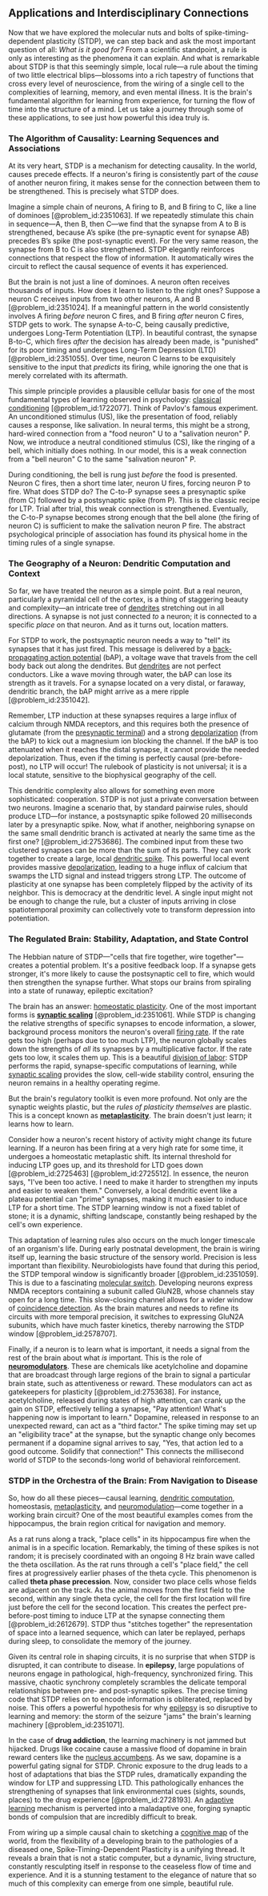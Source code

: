## Applications and Interdisciplinary Connections

Now that we have explored the molecular nuts and bolts of spike-timing-dependent plasticity (STDP), we can step back and ask the most important question of all: *What is it good for?* From a scientific standpoint, a rule is only as interesting as the phenomena it can explain. And what is remarkable about STDP is that this seemingly simple, local rule—a rule about the timing of two little electrical blips—blossoms into a rich tapestry of functions that cross every level of neuroscience, from the wiring of a single cell to the complexities of learning, memory, and even mental illness. It is the brain's fundamental algorithm for learning from experience, for turning the flow of time into the structure of a mind. Let us take a journey through some of these applications, to see just how powerful this idea truly is.

### The Algorithm of Causality: Learning Sequences and Associations

At its very heart, STDP is a mechanism for detecting causality. In the world, causes precede effects. If a neuron's firing is consistently part of the *cause* of another neuron firing, it makes sense for the connection between them to be strengthened. This is precisely what STDP does.

Imagine a simple chain of neurons, A firing to B, and B firing to C, like a line of dominoes [@problem_id:2351063]. If we repeatedly stimulate this chain in sequence—A, then B, then C—we find that the synapse from A to B is strengthened, because A’s spike (the pre-synaptic event for synapse AB) precedes B’s spike (the post-synaptic event). For the very same reason, the synapse from B to C is also strengthened. STDP elegantly reinforces connections that respect the flow of information. It automatically wires the circuit to reflect the causal sequence of events it has experienced.

But the brain is not just a line of dominoes. A neuron often receives thousands of inputs. How does it learn to listen to the right ones? Suppose a neuron C receives inputs from two other neurons, A and B [@problem_id:2351024]. If a meaningful pattern in the world consistently involves A firing *before* neuron C fires, and B firing *after* neuron C fires, STDP gets to work. The synapse A-to-C, being causally predictive, undergoes Long-Term Potentiation (LTP). In beautiful contrast, the synapse B-to-C, which fires *after* the decision has already been made, is "punished" for its poor timing and undergoes Long-Term Depression (LTD) [@problem_id:2351055]. Over time, neuron C learns to be exquisitely sensitive to the input that *predicts* its firing, while ignoring the one that is merely correlated with its aftermath.

This simple principle provides a plausible cellular basis for one of the most fundamental types of learning observed in psychology: [classical conditioning](@article_id:142400) [@problem_id:1722077]. Think of Pavlov's famous experiment. An unconditioned stimulus (US), like the presentation of food, reliably causes a response, like salivation. In neural terms, this might be a strong, hard-wired connection from a "food neuron" U to a "salivation neuron" P. Now, we introduce a neutral conditioned stimulus (CS), like the ringing of a bell, which initially does nothing. In our model, this is a weak connection from a "bell neuron" C to the same "salivation neuron" P.

During conditioning, the bell is rung just *before* the food is presented. Neuron C fires, then a short time later, neuron U fires, forcing neuron P to fire. What does STDP do? The C-to-P synapse sees a presynaptic spike (from C) followed by a postsynaptic spike (from P). This is the classic recipe for LTP. Trial after trial, this weak connection is strengthened. Eventually, the C-to-P synapse becomes strong enough that the bell alone (the firing of neuron C) is sufficient to make the salivation neuron P fire. The abstract psychological principle of association has found its physical home in the timing rules of a single synapse.

### The Geography of a Neuron: Dendritic Computation and Context

So far, we have treated the neuron as a simple point. But a real neuron, particularly a pyramidal cell of the cortex, is a thing of staggering beauty and complexity—an intricate tree of [dendrites](@article_id:159009) stretching out in all directions. A synapse is not just connected *to* a neuron; it is connected to a specific *place* on that neuron. And as it turns out, location matters.

For STDP to work, the postsynaptic neuron needs a way to "tell" its synapses that it has just fired. This message is delivered by a [back-propagating action potential](@article_id:170235) (bAP), a voltage wave that travels from the cell body back out along the dendrites. But [dendrites](@article_id:159009) are not perfect conductors. Like a wave moving through water, the bAP can lose its strength as it travels. For a synapse located on a very distal, or faraway, dendritic branch, the bAP might arrive as a mere ripple [@problem_id:2351042].

Remember, LTP induction at these synapses requires a large influx of calcium through NMDA receptors, and this requires both the presence of glutamate (from the [presynaptic terminal](@article_id:169059)) and a strong [depolarization](@article_id:155989) (from the bAP) to kick out a magnesium ion blocking the channel. If the bAP is too attenuated when it reaches the distal synapse, it cannot provide the needed depolarization. Thus, even if the timing is perfectly causal (pre-before-post), no LTP will occur! The rulebook of plasticity is not universal; it is a local statute, sensitive to the biophysical geography of the cell.

This dendritic complexity also allows for something even more sophisticated: cooperation. STDP is not just a private conversation between two neurons. Imagine a scenario that, by standard pairwise rules, should produce LTD—for instance, a postsynaptic spike followed 20 milliseconds later by a presynaptic spike. Now, what if another, neighboring synapse on the same small dendritic branch is activated at nearly the same time as the first one? [@problem_id:2753686]. The combined input from these two clustered synapses can be more than the sum of its parts. They can work together to create a large, local [dendritic spike](@article_id:165841). This powerful local event provides massive [depolarization](@article_id:155989), leading to a huge influx of calcium that swamps the LTD signal and instead triggers strong LTP. The outcome of plasticity at one synapse has been completely flipped by the activity of its neighbor. This is democracy at the dendritic level. A single input might not be enough to change the rule, but a cluster of inputs arriving in close spatiotemporal proximity can collectively vote to transform depression into potentiation.

### The Regulated Brain: Stability, Adaptation, and State Control

The Hebbian nature of STDP—"cells that fire together, wire together"—creates a potential problem. It's a positive feedback loop. If a synapse gets stronger, it's more likely to cause the postsynaptic cell to fire, which would then strengthen the synapse further. What stops our brains from spiraling into a state of runaway, epileptic excitation?

The brain has an answer: [homeostatic plasticity](@article_id:150699). One of the most important forms is **[synaptic scaling](@article_id:173977)** [@problem_id:2351061]. While STDP is changing the relative strengths of specific synapses to encode information, a slower, background process monitors the neuron's overall [firing rate](@article_id:275365). If the rate gets too high (perhaps due to too much LTP), the neuron globally scales down the strengths of *all* its synapses by a multiplicative factor. If the rate gets too low, it scales them up. This is a beautiful [division of labor](@article_id:189832): STDP performs the rapid, synapse-specific computations of learning, while [synaptic scaling](@article_id:173977) provides the slow, cell-wide stability control, ensuring the neuron remains in a healthy operating regime.

But the brain's regulatory toolkit is even more profound. Not only are the synaptic weights plastic, but the *rules of plasticity themselves* are plastic. This is a concept known as **[metaplasticity](@article_id:162694)**. The brain doesn't just learn; it learns how to learn.

Consider how a neuron's recent history of activity might change its future learning. If a neuron has been firing at a very high rate for some time, it undergoes a homeostatic metaplastic shift. Its internal threshold for inducing LTP goes up, and its threshold for LTD goes down [@problem_id:2725463] [@problem_id:2725512]. In essence, the neuron says, "I've been too active. I need to make it harder to strengthen my inputs and easier to weaken them." Conversely, a local dendritic event like a plateau potential can "prime" synapses, making it much easier to induce LTP for a short time. The STDP learning window is not a fixed tablet of stone; it is a dynamic, shifting landscape, constantly being reshaped by the cell's own experience.

This adaptation of learning rules also occurs on the much longer timescale of an organism's life. During early postnatal development, the brain is wiring itself up, learning the basic structure of the sensory world. Precision is less important than flexibility. Neurobiologists have found that during this period, the STDP temporal window is significantly broader [@problem_id:2351059]. This is due to a fascinating [molecular switch](@article_id:270073). Developing neurons express NMDA receptors containing a subunit called GluN2B, whose channels stay open for a long time. This slow-closing channel allows for a wider window of [coincidence detection](@article_id:189085). As the brain matures and needs to refine its circuits with more temporal precision, it switches to expressing GluN2A subunits, which have much faster kinetics, thereby narrowing the STDP window [@problem_id:2578707].

Finally, if a neuron is to learn what is important, it needs a signal from the rest of the brain about what *is* important. This is the role of **[neuromodulators](@article_id:165835)**. These are chemicals like acetylcholine and dopamine that are broadcast through large regions of the brain to signal a particular brain state, such as attentiveness or reward. These modulators can act as gatekeepers for plasticity [@problem_id:2753638]. For instance, acetylcholine, released during states of high attention, can crank up the gain on STDP, effectively telling a synapse, "Pay attention! What's happening now is important to learn." Dopamine, released in response to an unexpected reward, can act as a "third factor." The spike timing may set up an "eligibility trace" at the synapse, but the synaptic change only becomes permanent if a dopamine signal arrives to say, "Yes, that action led to a good outcome. Solidify that connection!" This connects the millisecond world of STDP to the seconds-long world of behavioral reinforcement.

### STDP in the Orchestra of the Brain: From Navigation to Disease

So, how do all these pieces—causal learning, [dendritic computation](@article_id:153555), homeostasis, [metaplasticity](@article_id:162694), and [neuromodulation](@article_id:147616)—come together in a working brain circuit? One of the most beautiful examples comes from the hippocampus, the brain region critical for navigation and memory.

As a rat runs along a track, "place cells" in its hippocampus fire when the animal is in a specific location. Remarkably, the timing of these spikes is not random; it is precisely coordinated with an ongoing 8 Hz brain wave called the theta oscillation. As the rat runs through a cell's "place field," the cell fires at progressively earlier phases of the theta cycle. This phenomenon is called **theta phase precession**. Now, consider two place cells whose fields are adjacent on the track. As the animal moves from the first field to the second, within any single theta cycle, the cell for the first location will fire just before the cell for the second location. This creates the perfect pre-before-post timing to induce LTP at the synapse connecting them [@problem_id:2612679]. STDP thus "stitches together" the representation of space into a learned sequence, which can later be replayed, perhaps during sleep, to consolidate the memory of the journey.

Given its central role in shaping circuits, it is no surprise that when STDP is disrupted, it can contribute to disease. In **epilepsy**, large populations of neurons engage in pathological, high-frequency, synchronized firing. This massive, chaotic synchrony completely scrambles the delicate temporal relationships between pre- and post-synaptic spikes. The precise timing code that STDP relies on to encode information is obliterated, replaced by noise. This offers a powerful hypothesis for why [epilepsy](@article_id:173156) is so disruptive to learning and memory: the storm of the seizure "jams" the brain's learning machinery [@problem_id:2351071].

In the case of **drug addiction**, the learning machinery is not jammed but hijacked. Drugs like cocaine cause a massive flood of dopamine in brain reward centers like the [nucleus accumbens](@article_id:174824). As we saw, dopamine is a powerful gating signal for STDP. Chronic exposure to the drug leads to a host of adaptations that bias the STDP rules, dramatically expanding the window for LTP and suppressing LTD. This pathologically enhances the strengthening of synapses that link environmental cues (sights, sounds, places) to the drug experience [@problem_id:2728193]. An [adaptive learning](@article_id:139442) mechanism is perverted into a maladaptive one, forging synaptic bonds of compulsion that are incredibly difficult to break.

From wiring up a simple causal chain to sketching a [cognitive map](@article_id:173396) of the world, from the flexibility of a developing brain to the pathologies of a diseased one, Spike-Timing-Dependent Plasticity is a unifying thread. It reveals a brain that is not a static computer, but a dynamic, living structure, constantly resculpting itself in response to the ceaseless flow of time and experience. And it is a stunning testament to the elegance of nature that so much of this complexity can emerge from one simple, beautiful rule.